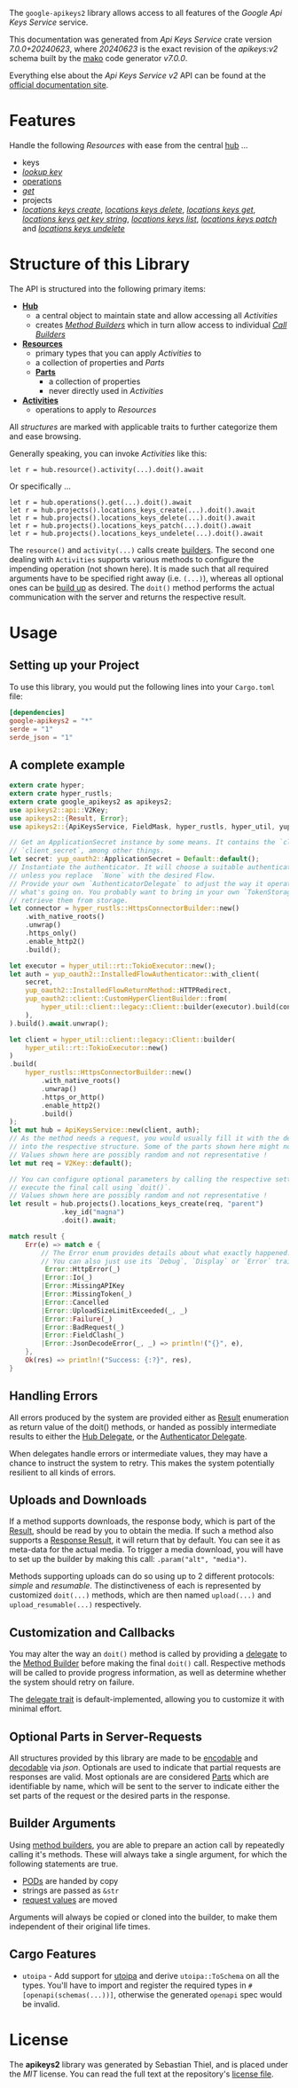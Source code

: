 <!---
DO NOT EDIT !
This file was generated automatically from 'src/generator/templates/api/README.md.mako'
DO NOT EDIT !
-->
The `google-apikeys2` library allows access to all features of the *Google Api Keys Service* service.

This documentation was generated from *Api Keys Service* crate version *7.0.0+20240623*, where *20240623* is the exact revision of the *apikeys:v2* schema built by the [mako](http://www.makotemplates.org/) code generator *v7.0.0*.

Everything else about the *Api Keys Service* *v2* API can be found at the
[official documentation site](https://cloud.google.com/api-keys/docs).
# Features

Handle the following *Resources* with ease from the central [hub](https://docs.rs/google-apikeys2/7.0.0+20240623/google_apikeys2/ApiKeysService) ...

* keys
 * [*lookup key*](https://docs.rs/google-apikeys2/7.0.0+20240623/google_apikeys2/api::KeyLookupKeyCall)
* [operations](https://docs.rs/google-apikeys2/7.0.0+20240623/google_apikeys2/api::Operation)
 * [*get*](https://docs.rs/google-apikeys2/7.0.0+20240623/google_apikeys2/api::OperationGetCall)
* projects
 * [*locations keys create*](https://docs.rs/google-apikeys2/7.0.0+20240623/google_apikeys2/api::ProjectLocationKeyCreateCall), [*locations keys delete*](https://docs.rs/google-apikeys2/7.0.0+20240623/google_apikeys2/api::ProjectLocationKeyDeleteCall), [*locations keys get*](https://docs.rs/google-apikeys2/7.0.0+20240623/google_apikeys2/api::ProjectLocationKeyGetCall), [*locations keys get key string*](https://docs.rs/google-apikeys2/7.0.0+20240623/google_apikeys2/api::ProjectLocationKeyGetKeyStringCall), [*locations keys list*](https://docs.rs/google-apikeys2/7.0.0+20240623/google_apikeys2/api::ProjectLocationKeyListCall), [*locations keys patch*](https://docs.rs/google-apikeys2/7.0.0+20240623/google_apikeys2/api::ProjectLocationKeyPatchCall) and [*locations keys undelete*](https://docs.rs/google-apikeys2/7.0.0+20240623/google_apikeys2/api::ProjectLocationKeyUndeleteCall)




# Structure of this Library

The API is structured into the following primary items:

* **[Hub](https://docs.rs/google-apikeys2/7.0.0+20240623/google_apikeys2/ApiKeysService)**
    * a central object to maintain state and allow accessing all *Activities*
    * creates [*Method Builders*](https://docs.rs/google-apikeys2/7.0.0+20240623/google_apikeys2/common::MethodsBuilder) which in turn
      allow access to individual [*Call Builders*](https://docs.rs/google-apikeys2/7.0.0+20240623/google_apikeys2/common::CallBuilder)
* **[Resources](https://docs.rs/google-apikeys2/7.0.0+20240623/google_apikeys2/common::Resource)**
    * primary types that you can apply *Activities* to
    * a collection of properties and *Parts*
    * **[Parts](https://docs.rs/google-apikeys2/7.0.0+20240623/google_apikeys2/common::Part)**
        * a collection of properties
        * never directly used in *Activities*
* **[Activities](https://docs.rs/google-apikeys2/7.0.0+20240623/google_apikeys2/common::CallBuilder)**
    * operations to apply to *Resources*

All *structures* are marked with applicable traits to further categorize them and ease browsing.

Generally speaking, you can invoke *Activities* like this:

```Rust,ignore
let r = hub.resource().activity(...).doit().await
```

Or specifically ...

```ignore
let r = hub.operations().get(...).doit().await
let r = hub.projects().locations_keys_create(...).doit().await
let r = hub.projects().locations_keys_delete(...).doit().await
let r = hub.projects().locations_keys_patch(...).doit().await
let r = hub.projects().locations_keys_undelete(...).doit().await
```

The `resource()` and `activity(...)` calls create [builders][builder-pattern]. The second one dealing with `Activities`
supports various methods to configure the impending operation (not shown here). It is made such that all required arguments have to be
specified right away (i.e. `(...)`), whereas all optional ones can be [build up][builder-pattern] as desired.
The `doit()` method performs the actual communication with the server and returns the respective result.

# Usage

## Setting up your Project

To use this library, you would put the following lines into your `Cargo.toml` file:

```toml
[dependencies]
google-apikeys2 = "*"
serde = "1"
serde_json = "1"
```

## A complete example

```Rust
extern crate hyper;
extern crate hyper_rustls;
extern crate google_apikeys2 as apikeys2;
use apikeys2::api::V2Key;
use apikeys2::{Result, Error};
use apikeys2::{ApiKeysService, FieldMask, hyper_rustls, hyper_util, yup_oauth2};

// Get an ApplicationSecret instance by some means. It contains the `client_id` and
// `client_secret`, among other things.
let secret: yup_oauth2::ApplicationSecret = Default::default();
// Instantiate the authenticator. It will choose a suitable authentication flow for you,
// unless you replace  `None` with the desired Flow.
// Provide your own `AuthenticatorDelegate` to adjust the way it operates and get feedback about
// what's going on. You probably want to bring in your own `TokenStorage` to persist tokens and
// retrieve them from storage.
let connector = hyper_rustls::HttpsConnectorBuilder::new()
    .with_native_roots()
    .unwrap()
    .https_only()
    .enable_http2()
    .build();

let executor = hyper_util::rt::TokioExecutor::new();
let auth = yup_oauth2::InstalledFlowAuthenticator::with_client(
    secret,
    yup_oauth2::InstalledFlowReturnMethod::HTTPRedirect,
    yup_oauth2::client::CustomHyperClientBuilder::from(
        hyper_util::client::legacy::Client::builder(executor).build(connector),
    ),
).build().await.unwrap();

let client = hyper_util::client::legacy::Client::builder(
    hyper_util::rt::TokioExecutor::new()
)
.build(
    hyper_rustls::HttpsConnectorBuilder::new()
        .with_native_roots()
        .unwrap()
        .https_or_http()
        .enable_http2()
        .build()
);
let mut hub = ApiKeysService::new(client, auth);
// As the method needs a request, you would usually fill it with the desired information
// into the respective structure. Some of the parts shown here might not be applicable !
// Values shown here are possibly random and not representative !
let mut req = V2Key::default();

// You can configure optional parameters by calling the respective setters at will, and
// execute the final call using `doit()`.
// Values shown here are possibly random and not representative !
let result = hub.projects().locations_keys_create(req, "parent")
             .key_id("magna")
             .doit().await;

match result {
    Err(e) => match e {
        // The Error enum provides details about what exactly happened.
        // You can also just use its `Debug`, `Display` or `Error` traits
         Error::HttpError(_)
        |Error::Io(_)
        |Error::MissingAPIKey
        |Error::MissingToken(_)
        |Error::Cancelled
        |Error::UploadSizeLimitExceeded(_, _)
        |Error::Failure(_)
        |Error::BadRequest(_)
        |Error::FieldClash(_)
        |Error::JsonDecodeError(_, _) => println!("{}", e),
    },
    Ok(res) => println!("Success: {:?}", res),
}

```
## Handling Errors

All errors produced by the system are provided either as [Result](https://docs.rs/google-apikeys2/7.0.0+20240623/google_apikeys2/common::Result) enumeration as return value of
the doit() methods, or handed as possibly intermediate results to either the
[Hub Delegate](https://docs.rs/google-apikeys2/7.0.0+20240623/google_apikeys2/common::Delegate), or the [Authenticator Delegate](https://docs.rs/yup-oauth2/*/yup_oauth2/trait.AuthenticatorDelegate.html).

When delegates handle errors or intermediate values, they may have a chance to instruct the system to retry. This
makes the system potentially resilient to all kinds of errors.

## Uploads and Downloads
If a method supports downloads, the response body, which is part of the [Result](https://docs.rs/google-apikeys2/7.0.0+20240623/google_apikeys2/common::Result), should be
read by you to obtain the media.
If such a method also supports a [Response Result](https://docs.rs/google-apikeys2/7.0.0+20240623/google_apikeys2/common::ResponseResult), it will return that by default.
You can see it as meta-data for the actual media. To trigger a media download, you will have to set up the builder by making
this call: `.param("alt", "media")`.

Methods supporting uploads can do so using up to 2 different protocols:
*simple* and *resumable*. The distinctiveness of each is represented by customized
`doit(...)` methods, which are then named `upload(...)` and `upload_resumable(...)` respectively.

## Customization and Callbacks

You may alter the way an `doit()` method is called by providing a [delegate](https://docs.rs/google-apikeys2/7.0.0+20240623/google_apikeys2/common::Delegate) to the
[Method Builder](https://docs.rs/google-apikeys2/7.0.0+20240623/google_apikeys2/common::CallBuilder) before making the final `doit()` call.
Respective methods will be called to provide progress information, as well as determine whether the system should
retry on failure.

The [delegate trait](https://docs.rs/google-apikeys2/7.0.0+20240623/google_apikeys2/common::Delegate) is default-implemented, allowing you to customize it with minimal effort.

## Optional Parts in Server-Requests

All structures provided by this library are made to be [encodable](https://docs.rs/google-apikeys2/7.0.0+20240623/google_apikeys2/common::RequestValue) and
[decodable](https://docs.rs/google-apikeys2/7.0.0+20240623/google_apikeys2/common::ResponseResult) via *json*. Optionals are used to indicate that partial requests are responses
are valid.
Most optionals are are considered [Parts](https://docs.rs/google-apikeys2/7.0.0+20240623/google_apikeys2/common::Part) which are identifiable by name, which will be sent to
the server to indicate either the set parts of the request or the desired parts in the response.

## Builder Arguments

Using [method builders](https://docs.rs/google-apikeys2/7.0.0+20240623/google_apikeys2/common::CallBuilder), you are able to prepare an action call by repeatedly calling it's methods.
These will always take a single argument, for which the following statements are true.

* [PODs][wiki-pod] are handed by copy
* strings are passed as `&str`
* [request values](https://docs.rs/google-apikeys2/7.0.0+20240623/google_apikeys2/common::RequestValue) are moved

Arguments will always be copied or cloned into the builder, to make them independent of their original life times.

[wiki-pod]: http://en.wikipedia.org/wiki/Plain_old_data_structure
[builder-pattern]: http://en.wikipedia.org/wiki/Builder_pattern
[google-go-api]: https://github.com/google/google-api-go-client

## Cargo Features

* `utoipa` - Add support for [utoipa](https://crates.io/crates/utoipa) and derive `utoipa::ToSchema` on all
the types. You'll have to import and register the required types in `#[openapi(schemas(...))]`, otherwise the
generated `openapi` spec would be invalid.


# License
The **apikeys2** library was generated by Sebastian Thiel, and is placed
under the *MIT* license.
You can read the full text at the repository's [license file][repo-license].

[repo-license]: https://github.com/Byron/google-apis-rsblob/main/LICENSE.md

